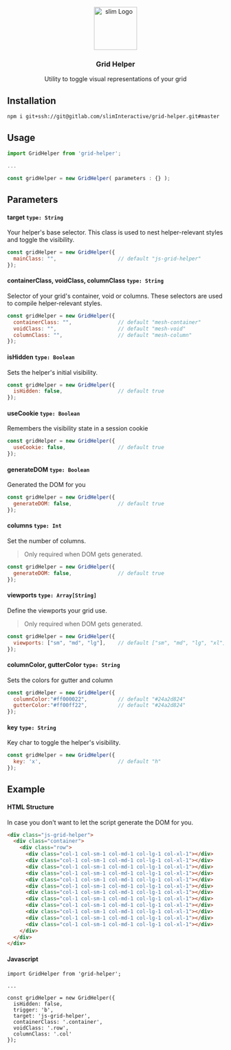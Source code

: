 <p align="center">
    <img align="center" src="https://exchange.weareslim.de/assets/images/svg/logo_blue.svg" width="100" height="auto" alt="slim Logo" class="js-lazy-loaded">
    <h3 align="center">
        Grid Helper
    </h3>
    <p align="center">
        Utility to toggle visual representations of your grid
    </p>
</p>

## Installation

```
npm i git+ssh://git@gitlab.com/slimInteractive/grid-helper.git#master
```

## Usage


```js
import GridHelper from 'grid-helper';

...

const gridHelper = new GridHelper( parameters : {} );
```

## Parameters

#### target `type: String`

Your helper's base selector. This class is used to nest helper-relevant styles and toggle the visibility.

```js
const gridHelper = new GridHelper({
  mainClass: "",                    // default "js-grid-helper"
});
```

#### containerClass, voidClass, columnClass `type: String`

Selector of your grid's container, void or columns. These selectors are used to compile helper-relevant styles.

```js
const gridHelper = new GridHelper({
  containerClass: "",               // default "mesh-container"
  voidClass: "",                    // default "mesh-void"
  columnClass: "",                  // default "mesh-column"
});
```

#### isHidden `type: Boolean`

Sets the helper's initial visibility.

```js
const gridHelper = new GridHelper({
  isHidden: false,                  // default true
});
```

#### useCookie `type: Boolean`

Remembers the visibility state in a session cookie

```js
const gridHelper = new GridHelper({
  useCookie: false,                 // default true
});
```

#### generateDOM `type: Boolean`

Generated the DOM for you

```js
const gridHelper = new GridHelper({
  generateDOM: false,               // default true
});
```

#### columns `type: Int`

Set the number of columns.<br>
>Only required when DOM gets generated.

```js
const gridHelper = new GridHelper({
  generateDOM: false,               // default true
});
```

#### viewports `type: Array[String]`

Define the viewports your grid use.<br>
>Only required when DOM gets generated.

```js
const gridHelper = new GridHelper({
  viewports: ["sm", "md", "lg"],    // default ["sm", "md", "lg", "xl"]
});
```

#### columnColor, gutterColor `type: String`

Sets the colors for gutter and column

```js
const gridHelper = new GridHelper({
  columnColor:"#ff000022",          // default "#24a2d824"
  gutterColor:"#ff00ff22",          // default "#24a2d824"
});
```

#### key `type: String`

Key char to toggle the helper's visibility.

```js
const gridHelper = new GridHelper({
  key: 'x',                         // default "h"
});
```

## Example

#### HTML Structure
In case you don't want to let the script generate the DOM for you.

```HTML
<div class="js-grid-helper">
  <div class="container">
    <div class="row">
      <div class="col-1 col-sm-1 col-md-1 col-lg-1 col-xl-1"></div>
      <div class="col-1 col-sm-1 col-md-1 col-lg-1 col-xl-1"></div>
      <div class="col-1 col-sm-1 col-md-1 col-lg-1 col-xl-1"></div>
      <div class="col-1 col-sm-1 col-md-1 col-lg-1 col-xl-1"></div>
      <div class="col-1 col-sm-1 col-md-1 col-lg-1 col-xl-1"></div>
      <div class="col-1 col-sm-1 col-md-1 col-lg-1 col-xl-1"></div>
      <div class="col-1 col-sm-1 col-md-1 col-lg-1 col-xl-1"></div>
      <div class="col-1 col-sm-1 col-md-1 col-lg-1 col-xl-1"></div>
      <div class="col-1 col-sm-1 col-md-1 col-lg-1 col-xl-1"></div>
      <div class="col-1 col-sm-1 col-md-1 col-lg-1 col-xl-1"></div>
      <div class="col-1 col-sm-1 col-md-1 col-lg-1 col-xl-1"></div>
      <div class="col-1 col-sm-1 col-md-1 col-lg-1 col-xl-1"></div>
    </div>
  </div>
</div>
```

#### Javascript
```JS
import GridHelper from 'grid-helper';

...

const gridHelper = new GridHelper({
  isHidden: false,
  trigger: 'b',
  target: 'js-grid-helper',
  containerClass: '.container',
  voidClass: '.row',
  columnClass: '.col'
});
```
